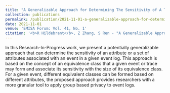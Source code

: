 ```yaml
---
title: "A Generalizable Approach for Determining The Sensitivity of A Trace within An Event Log"
collection: publications
permalink: /publication/2021-11-01-a-generalizable-approach-for-determining-the-sensitivity-of-a-trace-within-an-event-log
date: 2021-11-01
venue: 'EMISA Forum: Vol. 41, No. 1'
citation: '<b>R Hildebrant</b>, Z Zhang, S Ren - "A Generalizable Approach for Determining The Sensitivity of A Trace within An Event Log", EMISA Forum: Vol. 41, No. 1, 2021'
---
```

In this Research-In-Progress work, we present a potentially generalizable approach that can determine the sensitivity of an attribute or a set of attributes associated with an event in a given event log. This approach is based on the concept of an equivalence class that a given event or trace may form and associate its sensitivity with the size of its equivalence class. For a given event, different equivalent classes can be formed based on different attributes, the proposed approach provides researchers with a more granular tool to apply group based privacy to event logs.